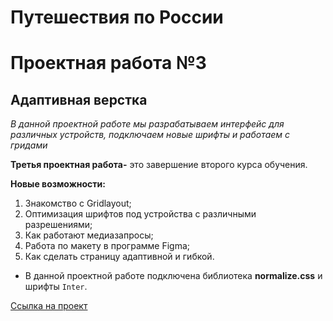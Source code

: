 # Путешествия по России
# Проектная работа №3 

## Адаптивная верстка

*В данной проектной работе мы разрабатываем интерфейс для различных устройств, подключаем новые шрифты и работаем с гридами*

**Третья проектная работа-** это завершение второго курса обучения.

**Новые возможности:**
1. Знакомство с Gridlayout;
2. Оптимизация шрифтов под устройства с различными разрешениями;
3. Как работают медиазапросы;
4. Работа по макету в программе Figma;
5. Как сделать страницу адаптивной и гибкой.

* В данной проектной работе подключена библиотека **normalize.css** и шрифты ```Inter```.

[Cсылка на проект](https://ballmary.github.io/russian-travel/index.html)
